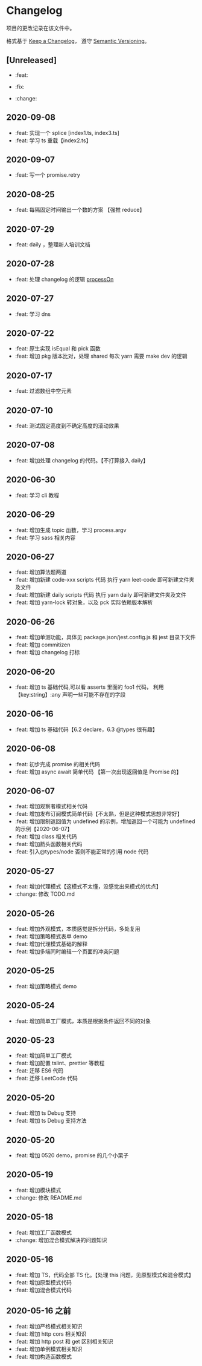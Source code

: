 # Changelog

项目的更改记录在该文件中。

格式基于 [Keep a Changelog](https://keepachangelog.com/en/1.0.0/)，
遵守 [Semantic Versioning](https://semver.org/spec/v2.0.0.html)。

## [Unreleased]

- :feat:

- :fix:

- :change:

## 2020-09-08

- :feat: 实现一个 splice [index1.ts, index3.ts]
- :feat: 学习 ts 重载【index2.ts】

## 2020-09-07

- :feat: 写一个 promise.retry

## 2020-08-25

- :feat: 每隔固定时间输出一个数的方案 【强推 reduce】

## 2020-07-29

- :feat: daily ，整理新人培训文档

## 2020-07-28

- :feat: 处理 changelog 的逻辑 [processOn](https://www.processon.com/diagraming/5f211b0df346fb5cdcaaed52)

## 2020-07-27

- :feat: 学习 dns

## 2020-07-22

- :feat: 原生实现 isEqual 和 pick 函数
- :feat: 增加 pkg 版本比对，处理 shared 每次 yarn 需要 make dev 的逻辑

## 2020-07-17

- :feat: 过滤数组中空元素

## 2020-07-10

- :feat: 测试固定高度到不确定高度的滚动效果

## 2020-07-08

- :feat: 增加处理 changelog 的代码。【不打算接入 daily】

## 2020-06-30

- :feat: 学习 cli 教程

## 2020-06-29

- :feat: 增加生成 topic 函数，学习 process.argv
- :feat: 学习 sass 相关内容

## 2020-06-27

- :feat: 增加算法题两道
- :feat: 增加新建 code-xxx scripts 代码 执行 yarn leet-code 即可新建文件夹及文件
- :feat: 增加新建 daily scripts 代码 执行 yarn daily 即可新建文件夹及文件
- :feat: 增加 yarn-lock 转对象，以及 pck 实际依赖版本解析

## 2020-06-26

- :feat: 增加单测功能，具体见 package.json/jest.config.js 和 jest 目录下文件
- :feat: 增加 commitizen
- :feat: 增加 changelog 打标

## 2020-06-20

- :feat: 增加 ts 基础代码,可以看 asserts 里面的 foo1 代码， 利用【key:string】:any 声明一些可能不存在的字段

## 2020-06-16

- :feat: 增加 ts 基础代码【6.2 declare，6.3 @types 很有趣】

## 2020-06-08

- :feat: 初步完成 promise 的相关代码
- :feat: 增加 async await 简单代码 【第一次出现返回值是 Promise 的】

## 2020-06-07

- :feat: 增加观察者模式相关代码
- :feat: 增加发布订阅模式简单代码【不太熟，但是这种模式思想非常好】
- :feat: 增加限制返回值为 undefined 的示例，增加返回一个可能为 undefined 的示例【2020-06-07】
- :feat: 增加 class 相关代码
- :feat: 增加箭头函数相关代码
- :feat: 引入@types/node 否则不能正常的引用 node 代码

## 2020-05-27

- :feat: 增加代理模式【这模式不太懂，没感觉出来模式的优点】
- :change: 修改 TODO.md

## 2020-05-26

- :feat: 增加外观模式，本质感觉是拆分代码，多处复用
- :feat: 增加策略模式表单 demo
- :feat: 增加代理模式基础的解释
- :feat: 增加多端同时编辑一个页面的冲突问题

## 2020-05-25

- :feat: 增加策略模式 demo

## 2020-05-24

- :feat: 增加简单工厂模式，本质是根据条件返回不同的对象

## 2020-05-23

- :feat: 增加简单工厂模式
- :feat: 增加配置 tslint、prettier 等教程
- :feat: 迁移 ES6 代码
- :feat: 迁移 LeetCode 代码

## 2020-05-20

- :feat: 增加 ts Debug 支持
- :feat: 增加 ts Debug 支持方法

## 2020-05-20

- :feat: 增加 0520 demo，promise 的几个小栗子

## 2020-05-19

- :feat: 增加模块模式
- :change: 修改 README.md

## 2020-05-18

- :feat: 增加工厂函数模式
- :change: 增加混合模式解决的问题知识

## 2020-05-16

- :feat: 增加 TS，代码全部 TS 化。【处理 this 问题，见原型模式和混合模式】
- :feat: 增加原型模式代码
- :feat: 增加混合模式代码

## 2020-05-16 之前

- :feat: 增加严格模式相关知识
- :feat: 增加 http cors 相关知识
- :feat: 增加 http post 和 get 区别相关知识
- :feat: 增加单例模式相关知识
- :feat: 增加构造函数模式
